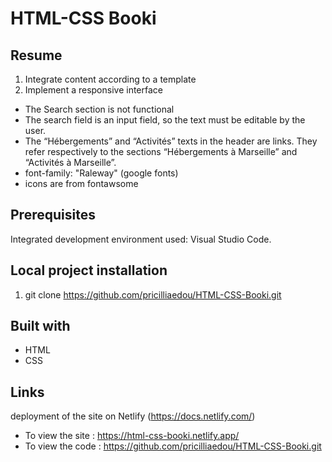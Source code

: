 # HTML-CSS Booki

## Resume

1. Integrate content according to a template
2. Implement a responsive interface

- The Search section is not functional
- The search field is an input field, so the text must be editable by the user.
- The “Hébergements” and “Activités” texts in the header are links. They refer respectively to the sections “Hébergements à Marseille” and “Activités à Marseille”.
- font-family: "Raleway" (google fonts)
- icons are from fontawsome

## Prerequisites

Integrated development environment used: Visual Studio Code.

## Local project installation

1. git clone https://github.com/pricilliaedou/HTML-CSS-Booki.git

## Built with

- HTML
- CSS

## Links

deployment of the site on Netlify (https://docs.netlify.com/)

- To view the site : https://html-css-booki.netlify.app/
- To view the code : https://github.com/pricilliaedou/HTML-CSS-Booki.git
